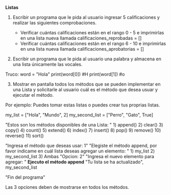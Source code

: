 **Listas**
1. Escribir un programa que le pida al usuario ingresar 5 calificaciones y realizar las siguientes comprobaciones.

    - Verificar cuántas calificaciones están en el rango 0 - 5 e imprimirlas en una lista nueva llamada calificaciones_reprobadas = []
    - Verificar cuántas calificaciones están en el rango 6 - 10 e imprimirlas en una lista nueva llamada calificaciones_aprobatorias = []

2. Escribir un programa que le pida al usuario una palabra y almacena en una lista únicamente las vocales.

Truco:
    word = "Hola"
    print(word[0])   #H
    print(word[1])   #o

3. Mostrar en pantalla todos los métodos que se pueden implementar en una Lista y solicitarle al usuario cuál es el método que desea usuar y ejecutar el método.

Por ejemplo:
Puedes tomar estas listas o puedes crear tus proprias listas.

my_list = ["Hola", "Mundo", 2]
my_second_list = ["Perro", "Gato", True]

"Estos son los métodos disponibles de una Lista: " 
    1) append()
    2) clear()
    3) copy()
    4) count()
    5) extend()
    6) index()
    7) insert()
    8) pop()
    9) remove()
    10) reverse()
    11) sort()

"Ingresa el método que deseas usar: 1"
    "Elegiste el método append, por favor indicame en cuál lista deseas agregar un elemento: "
        1) my_list
        2) my_second_list
        3) Ambas
        "Opcion: 2"
            "Ingresa el nuevo elemento para agregar: "
            **Ejecuto el método append**
            "Tu lista se ha actualizado", my_second_list

"Fin del programa"

Las 3 opciones deben de mostrarse en todos los métodos.